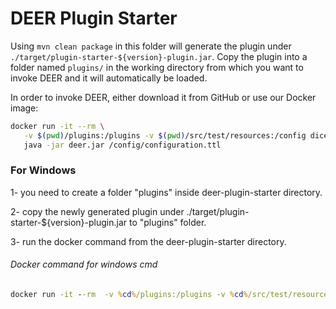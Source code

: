 # DEER Plugin Starter

Using `mvn clean package` in this folder will generate the plugin under
`./target/plugin-starter-${version}-plugin.jar`.
Copy the plugin into a folder named `plugins/` in the working directory from which you
want to invoke DEER and it will automatically be loaded.

In order to invoke DEER, either download it from GitHub or use our Docker image:

```bash
docker run -it --rm \
   -v $(pwd)/plugins:/plugins -v $(pwd)/src/test/resources:/config dicegroup/deer:latest \
   java -jar deer.jar /config/configuration.ttl
```

### For Windows

1- you need to create a folder "plugins" inside deer-plugin-starter directory.

2- copy the newly generated plugin under ./target/plugin-starter-${version}-plugin.jar to "plugins" folder.

3- run the docker command from the deer-plugin-starter directory.

###### Docker command for windows cmd
```cmd
docker run -it --rm  -v %cd%/plugins:/plugins -v %cd%/src/test/resources:/config dicegroup/deer:latest    java -jar deer.jar /config/configuration.ttl
```